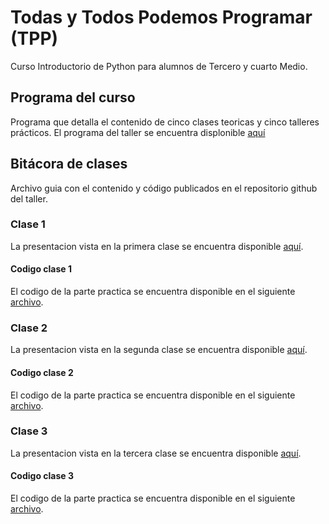 # Todas y Todos Podemos Programar (**TPP**)

Curso Introductorio de Python para alumnos de Tercero y cuarto Medio.

## Programa del curso

Programa que detalla el contenido de cinco clases teoricas y cinco talleres prácticos.
El programa del taller se encuentra displonible [aquí](https://github.com/adigenova/tpp/blob/main/programa/Programa_Taller_TPP.pdf)

## Bitácora de clases

Archivo guia con el contenido y código publicados en el repositorio github del taller.

### Clase 1

La presentacion vista en la primera clase se encuentra disponible [aquí](https://github.com/adigenova/tpp/blob/main/clases//dia1/tpp_day1.pdf). 

#### Codigo clase 1

El codigo de la parte practica se encuentra disponible en el siguiente [archivo](https://github.com/adigenova/tpp/blob/main/code/TPP_C01.ipynb).


### Clase 2

La presentacion vista en la segunda clase se encuentra disponible [aquí](https://github.com/adigenova/tpp/blob/main/clases//dia2/tpp_day2.pdf). 

#### Codigo clase 2

El codigo de la parte practica se encuentra disponible en el siguiente [archivo](https://github.com/adigenova/tpp/blob/main/code/TPP_C02.ipynb).

### Clase 3

La presentacion vista en la tercera clase se encuentra disponible [aquí](https://github.com/adigenova/tpp/blob/main/clases//dia3/tpp_day3.pdf). 

#### Codigo clase 3

El codigo de la parte practica se encuentra disponible en el siguiente [archivo](https://github.com/adigenova/tpp/blob/main/code/TPP_C03.ipynb).


